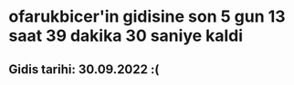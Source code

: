 # ofarukbicer'in gidisine son 5 gun 13 saat 39 dakika 30 saniye kaldi

## Gidis tarihi: 30.09.2022 :(